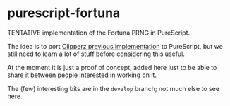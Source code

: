 # purescript-fortuna

TENTATIVE implementation of the Fortuna PRNG in PureScript.

The idea is to port [Clipperz previous implementation](https://github.com/clipperz/password-manager/blob/master/frontend/delta/js/Clipperz/Crypto/PRNG.js) to PureScript, but we still need to learn a lot of stuff before considering this useful.

At the moment it is just a proof of concept, added here just to be able to share it between people interested in working on it.

The (few) interesting bits are in the `develop` branch; not much else to see here.
